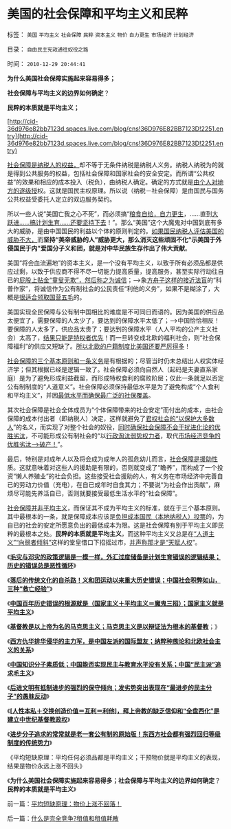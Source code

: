 # 美国的社会保障和平均主义和民粹

标签： `美国` `平均主义` `社会保障` `民粹` `资本主义` `物价` `自力更生` `市场经济` `计划经济` 

目录： `自由民主宪政通往奴役之路`

时间： `2010-12-29 20:44:41`

**为什么美国社会保障实施起来容易得多；**

**社会保障与平均主义的边界如何确定**？

**民粹的本质就是平均主义；**

[http://cid-36d976e82bb7123d.spaces.live.com/blog/cns!36D976E82BB7123D!2251.entry](http://cid-36d976e82bb7123d.spaces.live.com/blog/cns!36D976E82BB7123D!2251.entry)

[社会保障是纳税人的权益，](../../../2007/12/24/中国个税财政收入应专税专用全部投入公民社会保障.md)却不等于无条件纳税是纳税人义务。纳税人纳税为的就是得到公共服务的权益，包括社会保障和国家社会的安全安定。而所谓“公共权益”的效果和相应的成本投入（税负），由纳税人确定。确定的方式就是[由个人对地方的逐级授](../../../2010/8/6/私有制社会的逐级授权，公权和特权的形成，.md)权。这就是国民主权原理。所以说（纳税－社会保障）是由国民与国务公共权益受委托人定立的双边服务契约。

所以一些人说“美国亡我之心不死”，而必须搞“[粮食自给，自力更生](../../../2010/12/25/市场经济可以养活任何数量中国人.md)，……直到[大跃进……搞计划生育……还要坚持下去](http://blog.sina.com.cn/s/blog_5563a64d01017m1u.html)！”。那么“美国”这个大魔鬼对中国到底有多大的威胁，是由中国国民的利益以个体的原则判定的。[如果国民纳税人评估美国的威胁不大，](../../../2009/11/28/危机管理有成本边界，不值得“不惜一切代价避免危机”.md)而**坚持“美帝威胁的人”威胁更大，那么消灭这些顽固不化“示美国于外侵国民于内”爱国分子义和团，就是对中华民族生存作出了伟大贡献**。

美国“将会血流遍地”的资本主义，是一个没有平均主义，以致于所有必须品都是供应过剩，以致于供应商不得不尽一切能力提高质量，提高服务，甚至实际行动往自已的[屁股上贴金“童叟无欺”，然后称之为诚信](../../../2010/7/31/诚信的价值的核心就是契约的成本.md)；——>象[方舟子这样的接近法盲](../../../2010/8/6/方唐案中荒唐的是方舟子.md)的“科普作家”，将诚信作为公有制社会的公民责任“利他的义务”，如果不是糊涂了，大概是[很适合领取国营五毛](../../../2009/10/21/人，鬼.md)的。

美国实现全民保障与公有制中国相比的难度是不可同日而语的。因为美国的供应品太便宜了，需要保障的人太少了，要达到的保障水平太低了；——>中国恰恰相反！要保障的人太多了，供应品太贵了；要达到的保障水平（人人平均的公产主义社会）太高了，[结果只能是特权者优先](../../../2009/8/1/民粹口号，特权阶层利益最大化最隐蔽的方法.md)！而一旦转变成北欧的福利社会，则“社会保障福利”的供应又短缺了。[所以北欧的户籍制度比美国还要严厉得多](../../../2009/10/21/中国特色和特色中国，和美国“户籍制度”.md)！

[社会保障的三个基本原则和一条义务](../../../2009/2/26/社会保障有三个原则一种义务.md)是有根据的；尽管当时仍未总结出人权实体经济学；但其根据已经是逻辑一致了。社会保障必须向自然人（起码是夫妻直系家庭）是为了避免形成利益截留，而形成特权食利的腐败阶层；仅此一条就足以否定公有制制度的“人道意义”。社会保障必须保持最低水平是为了避免构成“个人食利和平均主义”，并因[最低水平而确保最广泛的社保覆盖](../../../2009/2/21/社会保障原则之“不能干扰进化论”.md)。

其次社会保障是社会全体成员为“个体保障带来的社会安定”而付出的成本，由社会保障的成本付出者（即纳税人）决定，这样就避免了[君权社会的“以保护大多数人](../../../2010/11/6/罗马皇帝的政治双轨制；被保护最终就是被奴役.md)”的名义，而实现了对整个社会的奴役，[同时确保社会保障不会干扰进化论的优胜劣汰](../../../2009/2/21/社会保障原则之“不能干扰进化论”.md)，不可能形成公有制社会的“以[行政淘汰弱势权力者](http://darthvad.blog.sohu.com/132380995.html)，取代[市场经济竞争的优胜劣汰——>破产！](../../../2009/2/21/进化论：死亡是为了生存，经济中的淘汰和破产.md)”。

最后，特别是对成年人以及将会成为成年人的孤危幼儿而言，[社会保障是援助性](../../../2009/2/7/人权经济学：弱者？只有强者才值得同情!.md)质。这就意味着对这些人的援助是有限的，否则就变成了“瞻养”，而构成了一个投资“懒人养殖业”的社会负担。这些接受社会援助的人，有义务在市场经济中完善自已的劳动力价值（充电），在自已成年时自食其力；不要说“为社会作出贡献”，麻烦尽可能先养活自已，否则就要接受最低生活水平的“社会保障”。

[社会保障并非平均主义](../../../2009/10/25/完善社会保障不是“福利社会”.md)，而保证其不成为平均主义的标准，就在于三个基本原则。其中最根本的一条，就是保障成本应该是[负担成本国民（本地纳税人）投票](../../../2010/3/15/没有自治就无所谓民主.md)的，为自已的社会的安定所愿意负出的最低成本为限。这是社会保障有别于平均主义即民粹的最根本之处。**民粹的本质就是平均主义**，而这种平均主义又总是在[“人道主义”“向弱者倾斜”](../../../2010/11/17/等级社会里每个人都感觉自已是弱者.md)这样的堂皇借口下招摇过市，[并声称那才是“天赋人权](../../../2010/9/21/“民主斗士”大部分是民粹斗士.md)”。

《[**毛灾与邓灾的政策逻辑是一模一样，外汇过度储备是计划生育错误的逻辑结果；历史的错误总是恶性循环**](http://blog.sina.com.cn/s/blog_5563a64d01017m1u.html)》

《[**落后的传统文化的自杀路！义和团运动以来重大历史错误；中国社会积弊如山，三种“救亡经验”**](../../../2010/12/26/义和团运动以来的重大错误.md)》

《[**中国百年历史错误的根源就是（国家主义＋平均主义＝魔鬼三招）；国家主义就是平均主义**](http://blog.sina.com.cn/s/blog_5563a64d01017m1w.html)》

《[**基督教是以上帝为名的马克思主义；马克思主义是以辩证法为根本的基督教**](../../../2010/12/27/路德新教是与马克思主义完全相反.md)；》

《[**西方仇华排华侵华的主力军，是中国左派的国际盟友；纳粹种族论和北欧社会主义的关系**](../../../2010/12/27/美国三次挽救了中国，三次挽救欧洲.md)》

《[**中国知识分子素质低；中国能否实现民主与教育水平没有关系；中国“民主派”追求毛主义**](../../../2010/12/27/文革“知识越多越反动”错在那里？.md)》

《[**后进文明有抵制进步的强烈的保守倾向；发劣势突出表现在“最进步的民主分子”的愚昧反动**](../../../2010/12/28/后发劣势突出表现在“进步分子”愚昧反动.md)》

《[**[人性本私＋交换创造价值＝互利＝利他]，拜上帝教的缺乏信仰和“全盘西化”是建立中世纪基督教政权**](../../../2010/12/28/拜上帝教的“缺乏信仰”和“全盘西化”.md)》

《[**进步分子追求的常常就是老一套公有制的原始版！东西方社会都有强烈回归等级制度的传统势力**](../../../2010/12/28/美国的成功很可能是偶然事件.md)》

《平均短缺原理：平均任何必须品都是平均主义；干预物价就是平均主义的表现，结果是物价永远上涨不回头》

《**为什么美国社会保障实施起来容易得多；社会保障与平均主义的边界如何确定**？**民粹的本质就是平均主义**》



前一篇：[平均短缺原理：物价上涨不回落！](../../../2010/12/29/平均短缺原理：物价上涨不回落！.md)

后一篇：[什么是完全竞争?租值和租值耗散](../../../2010/12/29/什么是完全竞争？租值和租值耗散.md)